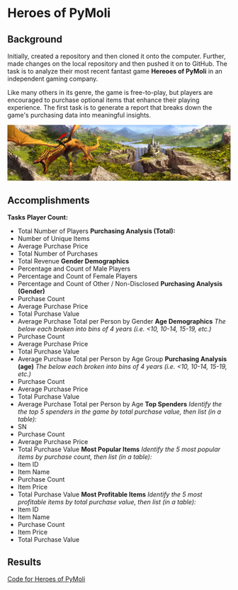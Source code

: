 # Heroes of PyMoli

## Background

Initially, created a repository and then cloned it onto the computer. Further, made changes on the local repository and then pushed it on to GitHub. The task is to analyze their most recent fantast game **Hereoes of PyMoli** in an independent gaming company. 

Like many others in its genre, the game is free-to-play, but players are encouraged to purchase optional items that enhance their playing experience. The first task is to generate a report that breaks down the game's purchasing data into meaningful insights.

![Heroes of PyMoli](/images/heroespymoli.jpg)

## Accomplishments

**Tasks**
**Player Count:** 
* Total Number of Players
**Purchasing Analysis (Total):**  
* Number of Unique Items
* Average Purchase Price
* Total Number of Purchases
* Total Revenue
**Gender Demographics**
* Percentage and Count of Male Players
* Percentage and Count of Female Players
* Percentage and Count of Other / Non-Disclosed
**Purchasing Analysis (Gender)**
* Purchase Count
* Average Purchase Price
* Total Purchase Value
* Average Purchase Total per Person by Gender
**Age Demographics**
*The below each broken into bins of 4 years (i.e. <10, 10-14, 15-19, etc.)*
* Purchase Count
* Average Purchase Price
* Total Purchase Value
* Average Purchase Total per Person by Age Group
**Purchasing Analysis (age)**
*The below each broken into bins of 4 years (i.e. <10, 10-14, 15-19, etc.)*
* Purchase Count
* Average Purchase Price
* Total Purchase Value
* Average Purchase Total per Person by Age
**Top Spenders**
*Identify the the top 5 spenders in the game by total purchase value, then list (in a table):*
* SN
* Purchase Count
* Average Purchase Price
* Total Purchase Value
**Most Popular Items**
*Identify the 5 most popular items by purchase count, then list (in a table):*
* Item ID
* Item Name
* Purchase Count
* Item Price
* Total Purchase Value
**Most Profitable Items**
*Identify the 5 most profitable items by total purchase value, then list (in a table):*
* Item ID
* Item Name
* Purchase Count
* Item Price
* Total Purchase Value

## Results

[Code for Heroes of PyMoli](HeroesofPymoli/HeroesOfPymoli_starter.ipynb)


